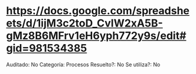 # https://docs.google.com/spreadsheets/d/1ijM3c2toD_CvIW2xA5B-gMz8B6MFrv1eH6yph772y9s/edit#gid=981534385

Auditado: No
Categoría: Procesos
Resuelto?: No
Se utiliza?: No
